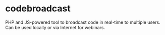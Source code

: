 codebroadcast
=============

PHP and JS-powered tool to broadcast code in real-time to multiple users. Can be used locally or via Internet for webinars.
